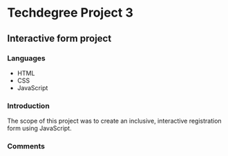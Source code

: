 <h1>Techdegree Project 3</h1>

<h2>Interactive form project</h2>

<h3>Languages</h3>

<ul>
    <li>HTML</li>
    <li>CSS</li>
    <li>JavaScript</li>
</ul>

<h3>Introduction</h3>

<p>The scope of this project was to create an inclusive, interactive registration form using JavaScript.</p>


<h3>Comments</h3>
 
